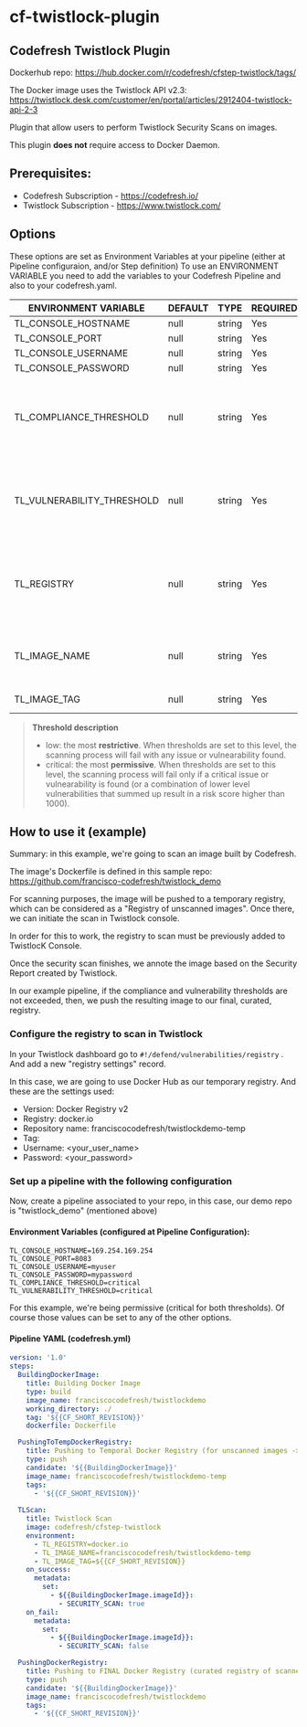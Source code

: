 # cf-twistlock-plugin
## Codefresh Twistlock Plugin
Dockerhub repo: https://hub.docker.com/r/codefresh/cfstep-twistlock/tags/

The Docker image uses the Twistlock API v2.3: https://twistlock.desk.com/customer/en/portal/articles/2912404-twistlock-api-2-3

Plugin that allow users to perform Twistlock Security Scans on images.

This plugin **does not** require access to Docker Daemon.


## Prerequisites:

- Codefresh Subscription - https://codefresh.io/
- Twistlock Subscription - https://www.twistlock.com/

## Options
These options are set as Environment Variables at your pipeline (either at Pipeline configuraion, and/or Step definition)
To use an ENVIRONMENT VARIABLE you need to add the variables to your Codefresh Pipeline and also to your codefresh.yaml.

| ENVIRONMENT VARIABLE | DEFAULT | TYPE | REQUIRED | DESCRIPTION |
|--|--|--|--|--|
| TL_CONSOLE_HOSTNAME | null | string | Yes | hostname/ip |
| TL_CONSOLE_PORT | null | string | Yes | port |
| TL_CONSOLE_USERNAME | null | string | Yes | username |
| TL_CONSOLE_PASSWORD | null | string | Yes | password |
| TL_COMPLIANCE_THRESHOLD | null | string | Yes | [ low, medium, high, critical ] sets the the minimal severity compliance issue that returns a fail exit code |
| TL_VULNERABILITY_THRESHOLD | null | string | Yes | [ low, medium, high, critical ] sets the minimal severity vulnerability that returns a fail exit code |
| TL_REGISTRY | null | string | Yes | Registry URL. (e.g.: docker.io, cfcr.io). This should match the Registry URL set at Twistlock Console |
| TL_IMAGE_NAME | null | string | Yes | The full image name (excluding the registry URL) (e.g.: myrepo/myimage) |
| TL_IMAGE_TAG | null | string | Yes | The tag of the image to scan. |

>  **Threshold description**
>
> - low: the most **restrictive**. When thresholds are set to this level, the scanning process will fail with any issue or vulnearability found.
> - critical: the most **permissive**. When thresholds are set to this level, the scanning process will fail only if a critical issue or vulnearability is found (or a combination of lower level vulnerabilities that summed up result in a risk score higher than 1000).



## How to use it (example)

Summary: in this example, we're going to scan an image built by Codefresh.

The image's Dockerfile is defined in this sample repo: https://github.com/francisco-codefresh/twistlock_demo

For scanning purposes, the image will be pushed to a temporary registry, which can be considered as a "Registry of unscanned images". Once there, we can initiate the scan in Twistlock console.

In order for this to work, the registry to scan must be previously added to TwistlocK Console.

Once the security scan finishes, we annote the image based on the Security Report created by Twistlock.

In our example pipeline, if the compliance and vulnerability thresholds are not exceeded, then, we push the resulting image to our final, curated, registry.

### Configure the registry to scan in Twistlock

In your Twistlock dashboard go to `#!/defend/vulnerabilities/registry` . And add a new "registry settings" record.

In this case, we are going to use Docker Hub as our temporary registry. And these are the settings used:

- Version: Docker Registry v2
- Registry: docker.io
- Repository name: franciscocodefresh/twistlockdemo-temp
- Tag: <empty>
- Username: <your_user_name>
- Password: <your_password>

### Set up a pipeline with the following configuration

Now, create a pipeline associated to your repo, in this case, our demo repo is "twistlock_demo" (mentioned above)

#### Environment Variables (configured at Pipeline Configuration):

```
TL_CONSOLE_HOSTNAME=169.254.169.254
TL_CONSOLE_PORT=8083
TL_CONSOLE_USERNAME=myuser
TL_CONSOLE_PASSWORD=mypassword
TL_COMPLIANCE_THRESHOLD=critical
TL_VULNERABILITY_THRESHOLD=critical
```

For this example, we're being permissive (critical for both thresholds). Of course those values can be set to any of the other options.

#### Pipeline YAML (codefresh.yml)

```yaml
version: '1.0'
steps:
  BuildingDockerImage:
    title: Building Docker Image
    type: build
    image_name: franciscocodefresh/twistlockdemo
    working_directory: ./
    tag: '${{CF_SHORT_REVISION}}'
    dockerfile: Dockerfile

  PushingToTempDockerRegistry:
    title: Pushing to Temporal Docker Registry (for unscanned images -> to be scanned)
    type: push
    candidate: '${{BuildingDockerImage}}'
    image_name: franciscocodefresh/twistlockdemo-temp
    tags: 
      - '${{CF_SHORT_REVISION}}'
      
  TLScan:
    title: Twistlock Scan
    image: codefresh/cfstep-twistlock
    environment:
      - TL_REGISTRY=docker.io
      - TL_IMAGE_NAME=franciscocodefresh/twistlockdemo-temp
      - TL_IMAGE_TAG=${{CF_SHORT_REVISION}}
    on_success:
      metadata:
        set:
          - ${{BuildingDockerImage.imageId}}:
            - SECURITY_SCAN: true
    on_fail: 
      metadata: 
        set: 
          - ${{BuildingDockerImage.imageId}}: 
            - SECURITY_SCAN: false     

  PushingDockerRegistry:
    title: Pushing to FINAL Docker Registry (curated registry of scanned images)
    type: push
    candidate: '${{BuildingDockerImage}}'
    image_name: franciscocodefresh/twistlockdemo
    tags: 
      - '${{CF_SHORT_REVISION}}'
```



